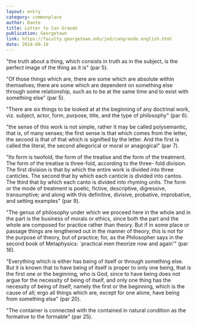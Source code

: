 ```yaml
---
layout: entry
category: commonplace
author: Dante
title: Letter to Can Grande
publication: Georgetown
link: https://faculty.georgetown.edu/jod/cangrande.english.html
date: 2014-09-10
---
```


"the truth about a thing, which consists in truth as in the subject, is the perfect image of the thing as it is" (par 5).

"Of those things which are, there are some which are absolute within themselves; there are some which are dependent on something else through some relationship, such as to be at the same time and to exist with something else" (par 5).

"There are six things to be looked at at the beginning of any doctrinal work, viz. subject, actor, form, purpose, title, and the type of philosophy" (par 6).

"the sense of this work is not simple, rather it may be called polysemantic, that is, of many senses; the first sense is that which comes from the letter, the second is that of that which is signified by the letter. And the first is called the literal, the second allegorical or moral or anagogical" (par 7).

"Its form is twofold, the form of the treatise and the form of the treatment. The form of the treatise is three-fold, according to the three- fold division. The first division is that by which the entire work is divided into three canticles. The second that by which each canticle is divided into cantos. The third that by which each canto is divided into rhyming units. The form or the mode of treatment is poetic, fictive, descriptive, digressive, transumptive; and along with this definitive, divisive, probative, improbative, and setting examples" (par 9).

"The genus of philosophy under which we proceed here in the whole and in the part is the business of morals or ethics, since both the part and the whole are composed for practice rather than theory. But if in some place or passage things are lengthened out in the manner of theory, this is not for the purpose of theory, but of practice; for, as the Philosopher says in the second book of Metaphysics: `practical men theorize now and again'" (par 16).

"Everything which is either has being of itself or through something else. But it is known that to have being of itself is proper to only one being, that is the first one or the beginning, who is God, since to have being does not argue for the necessity of being of itself, and only one thing has the necessity of being of itself, namely the first or the beginning, which is the cause of all; ergo all things which are, except for one alone, have being from something else" (par 20).

"The container is connected with the contained in natural condition as the formative to the formable" (par 25).
